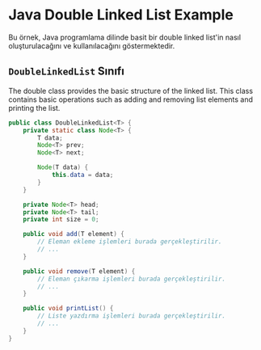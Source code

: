 # Java Double Linked List Example

Bu örnek, Java programlama dilinde basit bir double linked list'in nasıl oluşturulacağını ve kullanılacağını göstermektedir.

## `DoubleLinkedList` Sınıfı

The double class provides the basic structure of the linked list. This class contains basic operations such as adding and removing list elements and printing the list.


```java
public class DoubleLinkedList<T> {
    private static class Node<T> {
        T data;
        Node<T> prev;
        Node<T> next;

        Node(T data) {
            this.data = data;
        }
    }

    private Node<T> head;
    private Node<T> tail;
    private int size = 0;

    public void add(T element) {
        // Eleman ekleme işlemleri burada gerçekleştirilir.
        // ...
    }

    public void remove(T element) {
        // Eleman çıkarma işlemleri burada gerçekleştirilir.
        // ...
    }

    public void printList() {
        // Liste yazdırma işlemleri burada gerçekleştirilir.
        // ...
    }
}
